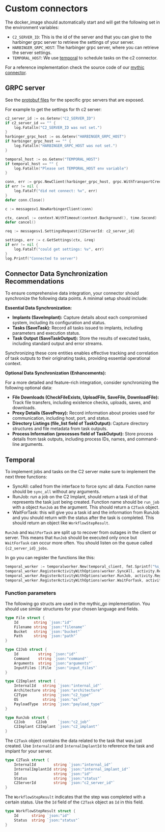 # Custom connectors

The docker_image should automatically start and will get the following set in the environment variables:

* `C2_SERVER_ID`: This is the id of the server and that you can give to the harbinger grpc server to retrieve the settings of your server.
* `HARBINGER_GRPC_HOST`: The harbinger grpc server, where you can retrieve the server settings.
* `TEMPORAL_HOST`: We use [temporal](https://temporal.io/) to schedule tasks on the c2 connector.

For a reference implementation check the source code of our [mythic connector](../harbinger/src/harbinger/connectors/mythic_go/main.go).

## GRPC server

See the [protobuf files](../proto/v1/messages.proto) for the specific grpc servers that are exposed.

For example to get the settings for th c2 server:

```go
c2_server_id := os.Getenv("C2_SERVER_ID")
if c2_server_id == "" {
    log.Fatalln("C2_SERVER_ID was not set.")
}
harbinger_grpc_host := os.Getenv("HARBINGER_GRPC_HOST")
if harbinger_grpc_host == "" {
    log.Fatalln("HARBINGER_GRPC_HOST was not set.")
}

temporal_host := os.Getenv("TEMPORAL_HOST")
if temporal_host == "" {
    log.Fatalln("Please set TEMPORAL_HOST env variable")
}

conn, err := grpc.NewClient(harbinger_grpc_host, grpc.WithTransportCredentials(insecure.NewCredentials()))
if err != nil {
    log.Fatalf("did not connect: %v", err)
}
defer conn.Close()

c := messagesv1.NewHarbingerClient(conn)

ctx, cancel := context.WithTimeout(context.Background(), time.Second)
defer cancel()

req := messagesv1.SettingsRequest{C2ServerId: c2_server_id}

settings, err := c.GetSettings(ctx, &req)
if err != nil {
    log.Fatalf("could get settings: %v", err)
}
log.Printf("Connected to server")

```

## Connector Data Synchronization Recommendations

To ensure comprehensive data integration, your connector should synchronize the following data points. A minimal setup should include:

**Essential Data Synchronization:**

* **Implants (SaveImplant):** Capture details about each compromised system, including its configuration and status.
* **Tasks (SaveTask):** Record all tasks issued to implants, including parameters and execution status.
* **Task Output (SaveTaskOutput):** Store the results of executed tasks, including standard output and error streams.

Synchronizing these core entities enables effective tracking and correlation of task outputs to their originating tasks, providing essential operational context.

**Optional Data Synchronization (Enhancements):**

For a more detailed and feature-rich integration, consider synchronizing the following optional data:

* **File Downloads (CheckFileExists, UploadFile, SaveFile, DownloadFile):** Track file transfers, including existence checks, uploads, saves, and downloads.
* **Proxy Details (SaveProxy):** Record information about proxies used for communication, including host, port, and status.
* **Directory Listings (file_list field of TaskOutput):** Capture directory structures and file metadata from task outputs.
* **Process Information (processes field of TaskOutput):** Store process details from task outputs, including process IDs, names, and command-line arguments.

## Temporal

To implement jobs and tasks on the C2 server make sure to implement the next three functions:

* SyncAll: called from the interface to force sync all data. Function name should be `sync_all` without any arguments.
* RunJob: run a job on the C2 Implant, should return a task id of that represents the task just being created. Function name should be `run_job` with a object `RunJob` as the argument. This should return a `C2Task` object.
* WaitForTask: this will give you a task id and the information from RunJob and you should return with the status after the task is completed. This should return an object like `WorkflowStepResult`.

`RunJob` and `WaitForTask` are split up to recover from outages in the client or server. This means that `RunJob` should be executed only once but `WaitForTask` can occur more often. You should listen on the queue called `{c2_server_id}_jobs`.

In go you can register the functions like this:

```go
temporal_worker := temporalworker.New(temporal_client, fmt.Sprintf("%s_jobs", c2_server_id), temporalworker.Options{})
temporal_worker.RegisterActivityWithOptions(worker.SyncAll, activity.RegisterOptions{Name: "sync_all"})
temporal_worker.RegisterActivityWithOptions(worker.RunJob, activity.RegisterOptions{Name: "run_job"})
temporal_worker.RegisterActivityWithOptions(worker.WaitForTask, activity.RegisterOptions{Name: "wait_for_task"})
```

### Function parameters

The following go structs are used in the mythic_go implementation. You should use similar structures for your chosen language and fields.

```go
type File struct {
	Id       string `json:"id"`
	Filename string `json:"filename"`
	Bucket   string `json:"bucket"`
	Path     string `json:"path"`
}

type C2Job struct {
	Id         string `json:"id"`
	Command    string `json:"command"`
	Arguments  string `json:"arguments"`
	InputFiles []File `json:"input_files"`
}

type C2Implant struct {
	InternalId   string `json:"internal_id"`
	Architecture string `json:"architecture"`
	C2Type       string `json:"c2_type"`
	OS           string `json:"os"`
	PayloadType  string `json:"payload_type"`
}

type RunJob struct {
	C2Job     C2Job     `json:"c2_job"`
	C2Implant C2Implant `json:"c2_implant"`
}
```

The `C2Task` object contains the data related to the task that was just created. Use `InternalId` and `InternalImplantId` to reference the task and implant for your server.

```go
type C2Task struct {
	InternalId        string `json:"internal_id"`
	InternalImplantId string `json:"internal_implant_id"`
	Id                string `json:"id"`
	Status            string `json:"status"`
	C2ServerId        string `json:"c2_server_id"`
}
```

The `WorkflowStepResult` indicates that the step was completed with a certain status. Use the `Id` field of the `C2Task` object as `Id` in this field.

```go
type WorkflowStepResult struct {
	Id      string `json:"id"`
	Status  string `json:"status"`
}
```

